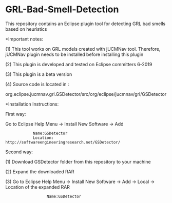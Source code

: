 # GRL-Bad-Smell-Detection
This repository contains an Eclipse plugin tool for detecting GRL bad smells based on heuristics

*Important notes:

  (1) This tool works on GRL models created with jUCMNav tool. 
   Therefore, jUCMNav plugin needs to be installed before installing this plugin

  (2) This plugin is developed and tested on Eclipse committers 6-2019

  (3) This plugin is a beta version
     
  (4) Source code is located in :
     
   org.eclipse.jucmnav.grl.GSDetector/src/org/eclipse/jucmnav/grl/GSDetector

*Installation Instructions:

First way:

  Go to Eclipse Help Menu -> Install New Software -> Add
                      
                Name:GSDetector
                Location: http://softwareengineeringresearch.net/GSDetector/

Second way:

  (1) Download GSDetector folder from this repository to your machine

  (2) Expand the downloaded RAR 
                    
  (3) Go to Eclipse Help Menu -> Install New Software -> Add -> Local -> Location of the expanded RAR
                           
                      Name:GSDetector
                      
   
